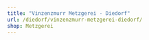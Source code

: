 ```yaml
---
title: "Vinzenzmurr Metzgerei - Diedorf"
url: /diedorf/vinzenzmurr-metzgerei-diedorf/
shop: Metzgerei
---
```

